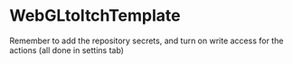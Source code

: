 # WebGLtoItchTemplate
Remember to add the repository secrets, and turn on write access for the actions (all done in settins tab)
